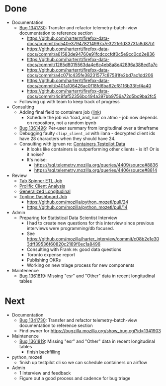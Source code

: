 # Done

* Documentation
  * [Bug 1341730](http://bugzil.la/1341730): Transfer and refactor telemetry-batch-view documentation to reference section
    * https://github.com/harterrt/firefox-data-docs/commit/5c540e379478214997a7e322fe1d33731a8d87b1
    * https://github.com/harterrt/firefox-data-docs/commit/a61583de94760e91fcdcccfdf0c5e9cc0cd2e836
    * https://github.com/harterrt/firefox-data-docs/commit/1285d8015563da4e6c4eb8a8e42896a388ed1a7c
    * https://github.com/harterrt/firefox-data-docs/commit/a4c071c435fe38231577c87581fe2bd7ac1dd206
    * https://github.com/harterrt/firefox-data-docs/commit/b401a106426ac0f18fd6ba62cf8116b33fcf4a40
    * https://github.com/harterrt/firefox-data-docs/commit/4c9faf52356bc494a397bb9756a72d5bc9ba2fc5
  * Following up with team to keep track of progress
* Consulting
  * Adding final field to containers job ([link](https://github.com/mozilla/python_mozetl/pull/20))
    * Schedule the job via 'load_and_run' on atmo - 
      job now depends on repository, not a random ipynb
  * [Bug 1361496](http://bugzil.la/1361496): Per-user summary from longitudinal over a timeframe
  * Debugging faulty `cliqz_client_id` with ilana -
    decrypted client ids have 28 characters when they should have 24.
  * Consulting with jgruen re: 
    [Containers Testpilot Data](https://sql.telemetry.mozilla.org/dashboard/test-pilot-cross-sectional-fun-facts)
    * It looks like containers is outperforming other clients - is it? Or is it noise?
    * It's noise:
      * https://sql.telemetry.mozilla.org/queries/4409/source#8836
      * https://sql.telemetry.mozilla.org/queries/4406/source#8814
* Review
  * [Tab Spinner ETL Job](https://github.com/mozilla/python_mozetl/pull/15)
  * [Prolific Client Analysis](https://github.com/mozilla/mozilla-reports/pull/58)
  * [Generalized Longitudinal](https://github.com/mozilla/telemetry-batch-view/pull/203)
  * [Topline Dashboard Job](https://github.com/mozilla/python_mozetl/pull/18)
    * https://github.com/mozilla/python_mozetl/pull/24
    * https://github.com/mozilla/python_mozetl/pull/14
* Admin
  * Preparing for Statistical Data Scientist Interview
    * I had to create new questions for this interview since previous 
      interviews were programming/db focused.
    * See https://github.com/mozilla/harter_interview/commit/c08b2e1e303dff39536f60820c2169f0ec1a8496
    * Consulting with Frank re: good data questions
    * Toronto expense report
    * Publishing OKRs
    * Working on new triage process for new components
* Maintenence
  * [Bug 1361819](http://bugzil.la/1361819): Missing "esr" and "Other" data in recent longitudinal tables

# Next

* Documentation
  * [Bug 1341730](http://bugzil.la/1341730): Transfer and refactor telemetry-batch-view documentation to reference section
  * Find owner for https://bugzilla.mozilla.org/show_bug.cgi?id=1341903
* Maintenence
  * [Bug 1361819](http://bugzil.la/1361819): Missing "esr" and "Other" data in recent longitudinal tables
    * finish backfilling
* python_mozetl
  * finish up testpilot cli so we can schedule containers on airflow
* Admin
  * 1 Interview and feedback
  * Figure out a good process and cadence for bug triage
